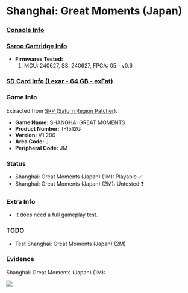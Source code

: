 # Shanghai: Great Moments (Japan)

### [Console Info](../../../../../Info/Consoles/VA13/README.md)

### [Saroo Cartridge Info](../../../../../Info/Cartridges/GuangzhouSanStarOnlineShop/1.6/README.md)

- <b>Firmwares Tested:</b>
  1. MCU: 240627, SS: 240627, FPGA: 05 - v0.6

### [SD Card Info (Lexar - 64 GB - exFat)](../../../../../Info/SdCards/Lexar/64GB/exfat/README.md)

### Game Info

Extracted from [SRP (Saturn Region Patcher)](https://segaxtreme.net/resources/saturn-region-patcher.81/download).

- <b>Game Name:</b> SHANGHAI GREAT MOMENTS
- <b>Product Number:</b> T-1512G
- <b>Version:</b> V1.200
- <b>Area Code:</b> J
- <b>Peripheral Code:</b> JM

### Status

- Shanghai: Great Moments (Japan) (1M): Playable :white_check_mark:
- Shanghai: Great Moments (Japan) (2M): Untested :question:

### Extra Info

- It does need a full gameplay test.

### TODO

- Test Shanghai: Great Moments (Japan) (2M)

### Evidence

Shanghai: Great Moments (Japan) (1M):

[![](https://img.youtube.com/vi/kMaE5NVhxL8/0.jpg)](https://www.youtube.com/watch?v=kMaE5NVhxL8)
